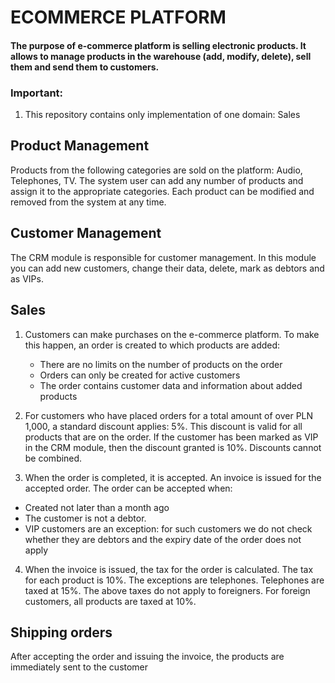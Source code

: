 # ECOMMERCE PLATFORM

####  The purpose of e-commerce platform is selling electronic products. It allows to manage products in the warehouse (add, modify, delete), sell them and send them to customers.

### Important:
1. This repository contains only implementation of one domain: Sales


## Product Management
Products from the following categories are sold on the platform: Audio, Telephones, TV. The system user can add any number of products and assign it to the appropriate categories. Each product can be modified and removed from the system at any time.

## Customer Management
The CRM module is responsible for customer management. In this module you can add new customers, change their data, delete, mark as debtors and as VIPs.

## Sales
1. Customers can make purchases on the e-commerce platform. To make this happen, an order is created to which products are added:
   - There are no limits on the number of products on the order
   - Orders can only be created for active customers
   - The order contains customer data and information about added products

2.	For customers who have placed orders for a total amount of over PLN 1,000, a standard discount applies: 5%. This discount is valid for all products that are on the order. If the customer has been marked as VIP in the CRM module, then the discount granted is 10%. Discounts cannot be combined.

3.	When the order is completed, it is accepted. An invoice is issued for the accepted order. The order can be accepted when:
   - Created not later than a month ago
   - The customer is not a debtor.
   - VIP customers are an exception: for such customers we do not check whether they are debtors and the expiry date of the order does   not apply

4.	When the invoice is issued, the tax for the order is calculated. The tax for each product is 10%. The exceptions are telephones. Telephones are taxed at 15%. The above taxes do not apply to foreigners. For foreign customers, all products are taxed at 10%.

## Shipping orders
After accepting the order and issuing the invoice, the products are immediately sent to the customer
